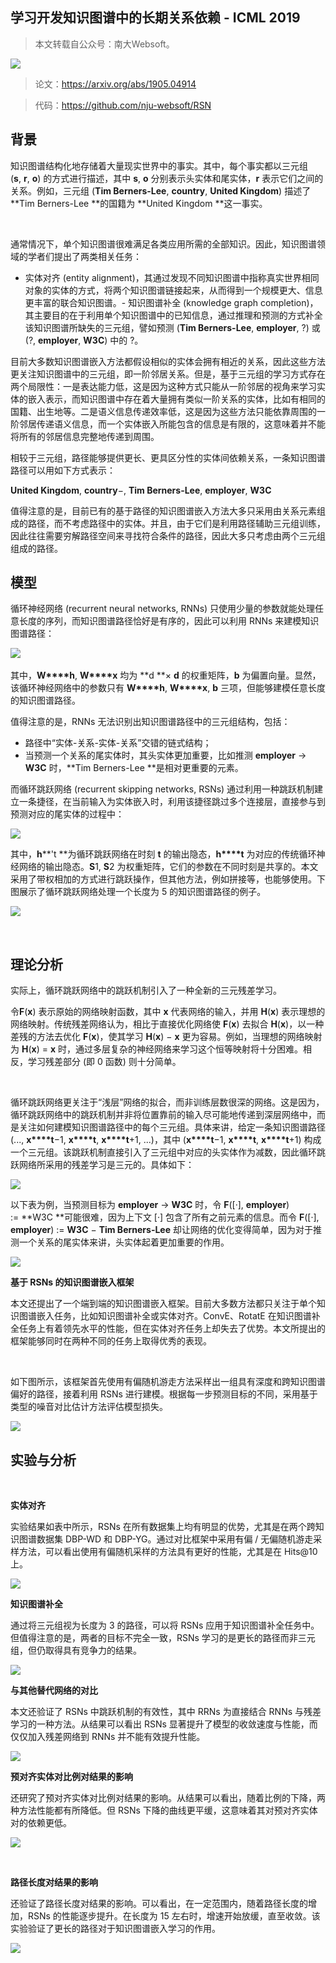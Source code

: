 
## 学习开发知识图谱中的长期关系依赖 - ICML 2019 ​

> 本文转载自公众号：南大Websoft。  

![](img/学习开发知识图谱中的长期关系依赖---ICML-2019-​.md_1.png)

> 论文：https://arxiv.org/abs/1905.04914

> 代码：https://github.com/nju-websoft/RSN



## **背景**

知识图谱结构化地存储着大量现实世界中的事实。其中，每个事实都以三元组 (**s**, **r**, **o**) 的方式进行描述，其中 **s**, **o** 分别表示头实体和尾实体，**r** 表示它们之间的关系。例如，三元组 (**Tim Berners-Lee**, **country**, **United Kingdom**) 描述了 **Tim Berners-Lee **的国籍为 **United Kingdom **这一事实。

 

通常情况下，单个知识图谱很难满足各类应用所需的全部知识。因此，知识图谱领域的学者们提出了两类相关任务：
- 实体对齐 (entity alignment)，其通过发现不同知识图谱中指称真实世界相同对象的实体的方式，将两个知识图谱链接起来，从而得到一个规模更大、信息更丰富的联合知识图谱。- 知识图谱补全 (knowledge graph completion)，其主要目的在于利用单个知识图谱中的已知信息，通过推理和预测的方式补全该知识图谱所缺失的三元组，譬如预测 (**Tim Berners-Lee**, **employer**, ?) 或 (?, **employer**, **W3C**) 中的 ?。
 

目前大多数知识图谱嵌入方法都假设相似的实体会拥有相近的关系，因此这些方法更关注知识图谱中的三元组，即一阶邻居关系。但是，基于三元组的学习方式存在两个局限性：一是表达能力低，这是因为这种方式只能从一阶邻居的视角来学习实体的嵌入表示，而知识图谱中存在着大量拥有类似一阶关系的实体，比如有相同的国籍、出生地等。二是语义信息传递效率低，这是因为这些方法只能依靠周围的一阶邻居传递语义信息，而一个实体嵌入所能包含的信息是有限的，这意味着并不能将所有的邻居信息完整地传递到周围。

相较于三元组，路径能够提供更长、更具区分性的实体间依赖关系，一条知识图谱路径可以用如下方式表示：

**United Kingdom**, **country**−, **Tim Berners-Lee**, **employer**, **W3C**


值得注意的是，目前已有的基于路径的知识图谱嵌入方法大多只采用由关系元素组成的路径，而不考虑路径中的实体。并且，由于它们是利用路径辅助三元组训练，因此往往需要穷解路径空间来寻找符合条件的路径，因此大多只考虑由两个三元组组成的路径。


## **模型**



循环神经网络 (recurrent neural networks, RNNs) 只使用少量的参数就能处理任意长度的序列，而知识图谱路径恰好是有序的，因此可以利用 RNNs 来建模知识图谱路径：

![](img/学习开发知识图谱中的长期关系依赖---ICML-2019-​.md_2.png)               

其中，**W****h**, **W****x** 均为 **d **× **d** 的权重矩阵，**b** 为偏置向量。显然，该循环神经网络中的参数只有 **W****h**, **W****x**, **b** 三项，但能够建模任意长度的知识图谱路径。


值得注意的是，RNNs 无法识别出知识图谱路径中的三元组结构，包括：
- 路径中“实体-关系-实体-关系”交错的链式结构；
- 当预测一个关系的尾实体时，其头实体更加重要，比如推测 **employer** -&gt; **W3C** 时，**Tim Berners-Lee **是相对更重要的元素。


而循环跳跃网络 (recurrent skipping networks, RSNs) 通过利用一种跳跃机制建立一条捷径，在当前输入为实体嵌入时，利用该捷径跳过多个连接层，直接参与到预测对应的尾实体的过程中：

![](img/学习开发知识图谱中的长期关系依赖---ICML-2019-​.md_3.png)

其中，**h****'t **为循环跳跃网络在时刻 **t** 的输出隐态，**h****t** 为对应的传统循环神经网络的输出隐态。**S**1, **S**2 为权重矩阵，它们的参数在不同时刻是共享的。本文采用了带权相加的方式进行跳跃操作，但其他方法，例如拼接等，也能够使用。下图展示了循环跳跃网络处理一个长度为 5 的知识图谱路径的例子。



![](img/学习开发知识图谱中的长期关系依赖---ICML-2019-​.md_4.png)

 

## **理论分析**

实际上，循环跳跃网络中的跳跃机制引入了一种全新的三元残差学习。

令**F**(**x**) 表示原始的网络映射函数，其中 **x** 代表网络的输入，并用 **H**(**x**) 表示理想的网络映射。传统残差网络认为，相比于直接优化网络使 **F**(**x**) 去拟合 **H**(**x**)，以一种差残的方法去优化 **F**(**x**)，使其学习 **H**(**x**) − **x** 更为容易。例如，当理想的网络映射为 **H**(**x**) = **x** 时，通过多层复杂的神经网络来学习这个恒等映射将十分困难。相反，学习残差部分 (即 0 函数) 则十分简单。

 

循环跳跃网络更关注于“浅层”网络的拟合，而非训练层数很深的网络。这是因为，循环跳跃网络中的跳跃机制并非将位置靠前的输入尽可能地传递到深层网络中，而是关注如何建模知识图谱路径中的每个三元组。具体来讲，给定一条知识图谱路径 (..., **x****t**−1, **x****t**, **x****t**+1, ...)，其中 (**x****t**−1, **x****t**, **x****t**+1) 构成一个三元组。该跳跃机制直接引入了三元组中对应的头实体作为减数，因此循环跳跃网络所采用的残差学习是三元的。具体如下：

![](img/学习开发知识图谱中的长期关系依赖---ICML-2019-​.md_5.png)



以下表为例，当预测目标为 **employer** -&gt; **W3C** 时，令 **F**([·], **employer**) := **W3C **可能很难，因为上下文 [·] 包含了所有之前元素的信息。而令 **F**([·], **employer**) := **W3C** − **Tim Berners-Lee** 却让网络的优化变得简单，因为对于推测一个关系的尾实体来讲，头实体起着更加重要的作用。



![](img/学习开发知识图谱中的长期关系依赖---ICML-2019-​.md_6.png)



**基于 RSNs 的知识图谱嵌入框架**



本文还提出了一个端到端的知识图谱嵌入框架。目前大多数方法都只关注于单个知识图谱嵌入任务，比如知识图谱补全或实体对齐。ConvE、RotatE
 在知识图谱补全任务上有着领先水平的性能，但在实体对齐任务上却失去了优势。本文所提出的框架能够同时在两种不同的任务上取得优秀的表现。

 

如下图所示，该框架首先使用有偏随机游走方法采样出一组具有深度和跨知识图谱偏好的路径，接着利用 RSNs 进行建模。根据每一步预测目标的不同，采用基于类型的噪音对比估计方法评估模型损失。



![](img/学习开发知识图谱中的长期关系依赖---ICML-2019-​.md_7.png)



## **实验与分析**

 

**实体对齐**

实验结果如表中所示，RSNs 在所有数据集上均有明显的优势，尤其是在两个跨知识图谱数据集 DBP-WD 和 DBP-YG。通过对比框架中采用有偏 / 无偏随机游走采样方法，可以看出使用有偏随机采样的方法具有更好的性能，尤其是在 Hits@10 上。



![](img/学习开发知识图谱中的长期关系依赖---ICML-2019-​.md_8.png)



**知识图谱补全**

通过将三元组视为长度为 3 的路径，可以将 RSNs 应用于知识图谱补全任务中。但值得注意的是，两者的目标不完全一致，RSNs 学习的是更长的路径而非三元组，但仍取得具有竞争力的结果。



![](img/学习开发知识图谱中的长期关系依赖---ICML-2019-​.md_9.png)



**与其他替代网络的对比**

本文还验证了 RSNs 中跳跃机制的有效性，其中 RRNs 为直接结合 RNNs 与残差学习的一种方法。从结果可以看出 RSNs 显著提升了模型的收敛速度与性能，而仅仅加入残差网络到 RNNs 并不能有效提升性能。



![](img/学习开发知识图谱中的长期关系依赖---ICML-2019-​.md_10.png)



**预对齐实体对比例对结果的影响**

还研究了预对齐实体对比例对结果的影响。从结果可以看出，随着比例的下降，两种方法性能都有所降低。但 RSNs 下降的曲线更平缓，这意味着其对预对齐实体对的依赖更低。



![](img/学习开发知识图谱中的长期关系依赖---ICML-2019-​.md_11.png)

 

**路径长度对结果的影响**

还验证了路径长度对结果的影响。可以看出，在一定范围内，随着路径长度的增加，RSNs 的性能逐步提升。在长度为 15 左右时，增速开始放缓，直至收敛。该实验验证了更长的路径对于知识图谱嵌入学习的作用。

![](img/学习开发知识图谱中的长期关系依赖---ICML-2019-​.md_12.png)
